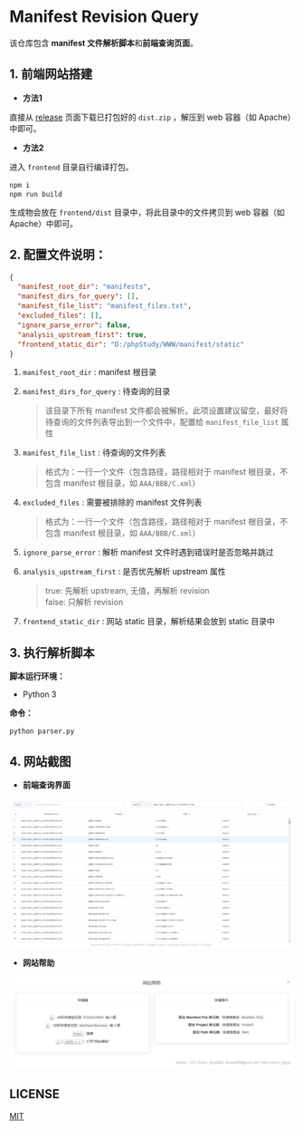 # Manifest Revision Query

该仓库包含 **manifest 文件解析脚本**和**前端查询页面**。

## 1. 前端网站搭建

- **方法1**

直接从 [release](https://github.com/liying2008/manifest_revision_query/releases) 页面下载已打包好的 `dist.zip` ，解压到 web 容器（如 Apache）中即可。

- **方法2**

进入 `frontend` 目录自行编译打包。

```shell
npm i
npm run build
```

生成物会放在 `frontend/dist` 目录中，将此目录中的文件拷贝到 web 容器（如 Apache）中即可。


## 2. 配置文件说明：

```json
{
  "manifest_root_dir": "manifests",
  "manifest_dirs_for_query": [],
  "manifest_file_list": "manifest_files.txt",
  "excluded_files": [],
  "ignore_parse_error": false,
  "analysis_upstream_first": true,
  "frontend_static_dir": "D:/phpStudy/WWW/manifest/static"
}
```

1. `manifest_root_dir` : manifest 根目录

2. `manifest_dirs_for_query` : 待查询的目录

    > 该目录下所有 manifest 文件都会被解析。此项设置建议留空，最好将待查询的文件列表导出到一个文件中，配置给 `manifest_file_list` 属性

3. `manifest_file_list` : 待查询的文件列表

    > 格式为：一行一个文件（包含路径，路径相对于 manifest 根目录，不包含 manifest 根目录，如 `AAA/BBB/C.xml`）

4. `excluded_files` : 需要被排除的 manifest 文件列表

    > 格式为：一行一个文件（包含路径，路径相对于 manifest 根目录，不包含 manifest 根目录，如 `AAA/BBB/C.xml`）

5. `ignore_parse_error` : 解析 manifest 文件时遇到错误时是否忽略并跳过

6. `analysis_upstream_first` : 是否优先解析 upstream 属性 
 
    > true: 先解析 upstream, 无值，再解析 revision  
    > false: 只解析 revision

7. `frontend_static_dir` : 网站 static 目录，解析结果会放到 static 目录中

## 3. 执行解析脚本

**脚本运行环境：**

- Python 3

**命令：**

```shell
python parser.py
```

## 4. 网站截图

- **前端查询界面**

![截图](screenshots/screenshot.png)

- **网站帮助**

![网站帮助](screenshots/web_help.png)

## LICENSE

[MIT](LICENSE)
